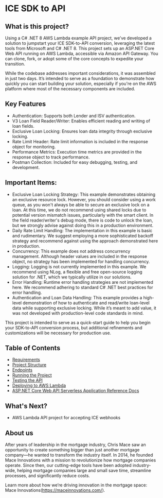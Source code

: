 # ICE SDK to API 

## What is this project? 

Using a C# .NET 8 AWS Lambda example API project, we’ve developed a solution to jumpstart your ICE SDK-to-API conversion, leveraging the latest tools from Microsoft and C# .NET 8. This project sets up an ASP.NET Core Web API running on AWS Lambda, accessible via Amazon API Gateway. You can clone, fork, or adopt some of the core concepts to expedite your transition.

While the codebase addresses important considerations, it was assembled in just two days. It’s intended to serve as a foundation to demonstrate how quickly you can start building your solution, especially if you're on the AWS platform where most of the necessary components are included.

## Key Features
- Authentication: Supports both Lender and ISV authentication.
- V3 Loan Field Reader/Writer: Enables efficient reading and writing of loan fields.
- Exclusive Loan Locking: Ensures loan data integrity through exclusive locking.
- Rate Limit Header: Rate limit information is included in the response object for monitoring.
- Performance Metrics: Execution time metrics are provided in the response object to track performance.
- Postman Collection: Included for easy debugging, testing, and development.

## Important Items:
- Exclusive Loan Locking Strategy: This example demonstrates obtaining an exclusive resource lock. However, you should consider using a work queue, as you won't always be able to secure an exclusive lock on a loan. At this time, we do not recommend using shared locks due to potential version mismatch issues, particularly with the smart client. In the field reader/writer's debug mode, there is code to unlock the loan, but we strongly advise against doing this in a production environment.
- Daily Rate Limit Handling: The implementation in this example is basic and rudimentary. We suggest employing a more sophisticated backoff strategy and recommend against using the approach demonstrated here in production.
- Concurrency: This example does not address concurrency management. Although header values are included in the response object, no strategy has been implemented for handling concurrency.
- Logging: Logging is not currently implemented in this example. We recommend using NLog, a flexible and free open-source logging solution for .NET, which we typically utilize in our solutions.
- Error Handling: Runtime error handling strategies are not implemented here. We recommend adhering to standard C# .NET best practices for error handling.
- Authentication and Loan Data Handling: This example provides a high-level demonstration of how to authenticate and read/write loan-level data while supporting exclusive locking. While it’s meant to add value, it was not developed with production-level code standards in mind.

This project is intended to serve as a quick-start guide to help you begin your SDK-to-API conversion process, but additional refinements and customizations will be necessary for production use.

## Table of Contents

- [Requirements](ICE.Lambda/AWS_Lamda_Example_Api/src/AWS_Lamda_Example_Api/requirements.md)
- [Project Structure](ICE.Lambda/AWS_Lamda_Example_Api/src/AWS_Lamda_Example_Api/project-structure.md)
- [Endpoints](ICE.Lambda/AWS_Lamda_Example_Api/src/AWS_Lamda_Example_Api/endpoints.md)
- [Running the Project](ICE.Lambda/AWS_Lamda_Example_Api/src/AWS_Lamda_Example_Api/running-the-project.md)
- [Testing the API](ICE.Lambda/AWS_Lamda_Example_Api/src/AWS_Lamda_Example_Api/testing-the-api.md)
- [Deploying to AWS Lambda](ICE.Lambda/AWS_Lamda_Example_Api/src/AWS_Lamda_Example_Api/deploying-to-aws-lambda.md)
- [ASP.NET Core Web API Serverless Application Reference Docs](ICE.Lambda/AWS_Lamda_Example_Api/src/AWS_Lamda_Example_Api/aspnet-core-web-api-serverless-application.md)

## What's Next?
- AWS Lambda API project for accepting ICE webhooks

## About us
After years of leadership in the mortgage industry, Chris Mace saw an opportunity to create something bigger than just another mortgage company—he wanted to transform the industry itself. In 2014, he founded Mace Innovations with a mission to revolutionize how mortgage companies operate. Since then, our cutting-edge tools have been adopted industry-wide, helping mortgage companies large and small save time, streamline processes, and significantly reduce costs.

Learn more about how we’re driving innovation in the mortgage space: Mace Innovations(https://maceinnovations.com/).




